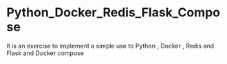 # Python_Docker_Redis_Flask_Compose
It is an exercise to implement a simple use to Python , Docker , Redis and Flask and Docker compose
